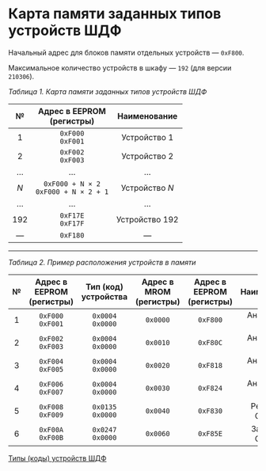 # Карта памяти заданных типов устройств ШДФ

Начальный адрес для блоков памяти отдельных устройств — `0xF800`.

Максимальное количество устройств в шкафу — `192` (для версии `210306`).

_Таблица 1. Карта памяти заданных типов устройств ШДФ_

 №  | Адрес в EEPROM<br>(регистры) | Наименование
:-: | :--------------------------: | :----------:
 1  | `0xF000`<br>`0xF001` | Устройство 1
 2  | `0xF002`<br>`0xF003` | Устройство 2
 …  | … | …
_N_ | `0xF000 + N × 2`<br>`0xF000 + N × 2 + 1` | Устройство _N_
 …  | … | …
 192 | `0xF17E`<br>`0xF17F` | Устройство 192
 —  | `0xF180` | —

---

_Таблица 2. Пример расположения устройств в памяти_

 №  | Адрес в EEPROM<br>(регистры) | Тип (код) устройства | Адрес в MROM<br>(регистры) | Адрес в EEPROM<br>(регистры) | Наименование
:-: | :--------------------------: | :------------------: | :------------------------: | :--------------------------: | :----------:
 1  | `0xF000`<br>`0xF001` | `0x0004`<br>`0x0000` | `0x0000` | `0xF800` | Аналоговый вход 1
 2  | `0xF002`<br>`0xF003` | `0x0004`<br>`0x0000` | `0x0010` | `0xF80C` | Аналоговый вход 2
 3  | `0xF004`<br>`0xF005` | `0x0004`<br>`0x0000` | `0x0020` | `0xF818` | Аналоговый вход 3
 4  | `0xF006`<br>`0xF007` | `0x0004`<br>`0x0000` | `0x0030` | `0xF824` | Аналоговый вход 4
 5  | `0xF008`<br>`0xF009` | `0x0135`<br>`0x0000` | `0x0040` | `0xF830` | Регулятор СР6835
 6  | `0xF00A`<br>`0xF00B` | `0x0247`<br>`0x0000` | `0x0060` | `0xF85E` | Задвижка СР6847

[Типы (коды) устройств ШДФ](device-types.md)
